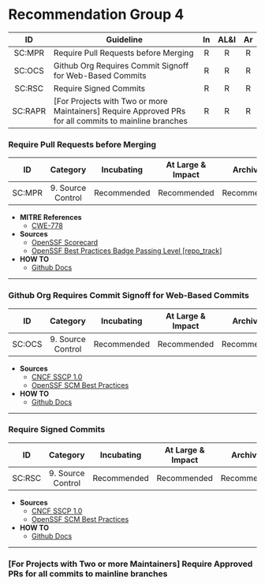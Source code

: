 # Recommendation Group 4

| ID  | Guideline | In | AL&I | Ar |
| :-: | - | :-: | :-: | :-: |
| SC:MPR | Require Pull Requests before Merging | R | R | R |
| SC:OCS | Github Org Requires Commit Signoff for Web-Based Commits | R | R | R |
| SC:RSC | Require Signed Commits | R | R | R |
| SC:RAPR | [For Projects with Two or more Maintainers] Require Approved PRs for all commits to mainline branches | R | R | R |

### Require Pull Requests before Merging

| ID | Category | Incubating | At Large & Impact | Archived |
| :-: | :-: | :-: | :-: | :-: |
| SC:MPR | 9. Source Control | Recommended | Recommended | Recommended |

* **MITRE References**
    * [CWE-778](https://cwe.mitre.org/data/definitions/778.html)
* **Sources**
    * [OpenSSF Scorecard](https://github.com/ossf/scorecard/blob/main/docs/checks.md#branch-protection)
    * [OpenSSF Best Practices Badge Passing Level [repo_track]](https://www.bestpractices.dev/en/criteria?details=true&rationale=true#0.repo_track)
* **HOW TO**
    * [Github Docs](https://docs.github.com/en/repositories/configuring-branches-and-merges-in-your-repository/managing-protected-branches/about-protected-branches#require-pull-request-reviews-before-merging) 

---

### Github Org Requires Commit Signoff for Web-Based Commits

| ID | Category | Incubating | At Large & Impact | Archived |
| :-: | :-: | :-: | :-: | :-: |
| SC:OCS | 9. Source Control | Recommended | Recommended | Recommended |

* **Sources**
    * [CNCF SSCP 1.0](https://github.com/cncf/tag-security/blob/main/supply-chain-security/supply-chain-security-paper/sscsp.md#require-signed-commits)
    * [OpenSSF SCM Best Practices](https://best.openssf.org/SCM-BestPractices/github/repository/no_signed_commits.html)
* **HOW TO**
    * [Github Docs](https://docs.github.com/en/organizations/managing-organization-settings/managing-the-commit-signoff-policy-for-your-organization#managing-compulsory-commit-signoffs-for-your-organization) 

---

### Require Signed Commits

| ID | Category | Incubating | At Large & Impact | Archived |
| :-: | :-: | :-: | :-: | :-: |
| SC:RSC  | 9. Source Control | Recommended | Recommended | Recommended |

* **Sources**
    * [CNCF SSCP 1.0](https://github.com/cncf/tag-security/blob/main/supply-chain-security/supply-chain-security-paper/sscsp.md#require-signed-commits)
    * [OpenSSF SCM Best Practices](https://best.openssf.org/SCM-BestPractices/github/repository/no_signed_commits.html)
* **HOW TO**
    * [Github Docs](https://docs.github.com/en/repositories/configuring-branches-and-merges-in-your-repository/managing-protected-branches/about-protected-branches#require-signed-commits) 

---

### [For Projects with Two or more Maintainers] Require Approved PRs for all commits to mainline branches